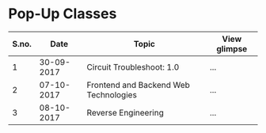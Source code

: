 # Pop-Up Classes

|S.no.|Date|Topic|View glimpse|
|---|---|---|---|
|1|30-09-2017|Circuit Troubleshoot: 1.0|...|
|2|07-10-2017|Frontend and Backend Web Technologies|...|
|3|08-10-2017|Reverse Engineering|...|
